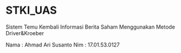 # STKI_UAS
Sistem Temu Kembali Informasi Berita Saham
Menggunakan Metode Driver&Kroeber

Nama : Ahmad Ari Susanto
Nim : 17.01.53.0127
